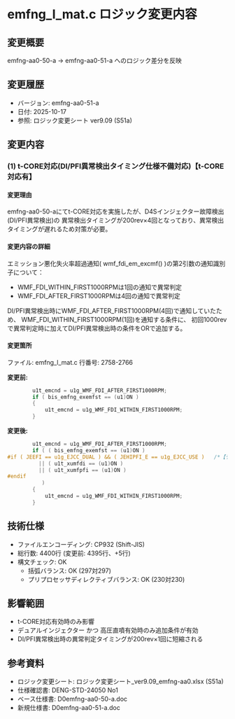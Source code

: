 # emfng_l_mat.c ロジック変更内容

## 変更概要
emfng-aa0-50-a → emfng-aa0-51-a へのロジック差分を反映

## 変更履歴
- バージョン: emfng-aa0-51-a
- 日付: 2025-10-17
- 参照: ロジック変更シート ver9.09 (S51a)

## 変更内容

### (1) t-CORE対応(DI/PFI異常検出タイミング仕様不備対応)【t-CORE対応有】

#### 変更理由
emfng-aa0-50-aにてt-CORE対応を実施したが、D4Sインジェクター故障検出(DI/PFI異常検出)の
異常検出タイミングが200rev×4回となっており、異常検出タイミングが遅れるため対策が必要。

#### 変更内容の詳細
エミッション悪化失火率超過通知( wmf_fdi_em_excmf() )の第2引数の通知識別子について：
- WMF_FDI_WITHIN_FIRST1000RPMは1回の通知で異常判定
- WMF_FDI_AFTER_FIRST1000RPMは4回の通知で異常判定

DI/PFI異常検出時にWMF_FDI_AFTER_FIRST1000RPM(4回)で通知していたため、
WMF_FDI_WITHIN_FIRST1000RPM(1回)を通知する条件に、
初回1000revで異常判定時に加えてDI/PFI異常検出時の条件をORで追加する。

#### 変更箇所
ファイル: emfng_l_mat.c
行番号: 2758-2766

**変更前:**
```c
        u1t_emcnd = u1g_WMF_FDI_AFTER_FIRST1000RPM;
        if ( bis_emfng_exemfst == (u1)ON )
        {
            u1t_emcnd = u1g_WMF_FDI_WITHIN_FIRST1000RPM;
        }
```

**変更後:**
```c
        u1t_emcnd = u1g_WMF_FDI_AFTER_FIRST1000RPM;
        if ( ( bis_emfng_exemfst == (u1)ON )
#if ( JEEFI == u1g_EJCC_DUAL ) && ( JEHIPFI_E == u1g_EJCC_USE )   /*【デュアルINJ】AND【高圧直噴有】*/
          || ( u1t_xumfdi == (u1)ON )
          || ( u1t_xumfpfi == (u1)ON )
#endif
           )
        {
            u1t_emcnd = u1g_WMF_FDI_WITHIN_FIRST1000RPM;
        }
```

## 技術仕様
- ファイルエンコーディング: CP932 (Shift-JIS)
- 総行数: 4400行 (変更前: 4395行、+5行)
- 構文チェック: OK
  - 括弧バランス: OK (297対297)
  - プリプロセッサディレクティブバランス: OK (230対230)

## 影響範囲
- t-CORE対応有効時のみ影響
- デュアルインジェクター かつ 高圧直噴有効時のみ追加条件が有効
- DI/PFI異常検出時の異常判定タイミングが200rev×1回に短縮される

## 参考資料
- ロジック変更シート: ロジック変更シート_ver9.09_emfng-aa0.xlsx (S51a)
- 仕様確認書: DENG-STD-24050 No1
- ベース仕様書: D0emfng-aa0-50-a.doc
- 新規仕様書: D0emfng-aa0-51-a.doc
